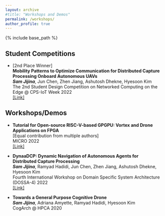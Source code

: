 ```yaml
---
layout: archive
#title: "Workshops and Demos"
permalink: /workshops/
author_profile: true
---
```


{% include base_path %}

## Student Competitions

* [2nd Place Winner]<br>
    <b>Mobility Patterns to Optimize Communication for Distributed Capture Processing Onboard Autonomous UAVs</b><br>
    <b><i>Sam Jijina</i></b>, Jun Chen, Zhen Jiang, Ashutosh Dhekne, Hyesoon Kim<br>
    The 2nd Student Design Competition on Networked Computing on the Edge @ CPS-IoT Week 2022<br>
    [[Link]](https://smile-sdsu.github.io/cps_iot22/winner_index.html)


## Workshops/Demos

*   <b>Tutorial for Open-source RISC-V-based GPGPU: Vortex and Drone Applications on FPGA</b><br>
    [Equal contribution from multiple authors]<br>
    MICRO 2022<br>
    [[Link]](https://vortex.cc.gatech.edu/micro2022/)

*   <b>DynaaDCP: Dynamic Navigation of Autonomous Agents for Distributed Capture Processing</b><br>
    <b><i>Sam Jijina</i></b>, Ramyad Hadidi, Jun Chen, Zhen Jiang, Ashutosh Dhekne, Hyesoon Kim<br>
    Fourth International Workshop on Domain Specific System Architecture (DOSSA-4) 2022<br>
    [[Link]](http://prism.sejong.ac.kr/dossa-4/)

*   <b>Towards a General Purpose Cognitive Drone</b><br>
    <b><i>Sam Jijina</i></b>, Adriana Amyette, Ramyad Hadidi, Hyesoon Kim<br>
    CogArch @ HPCA 2020<br>